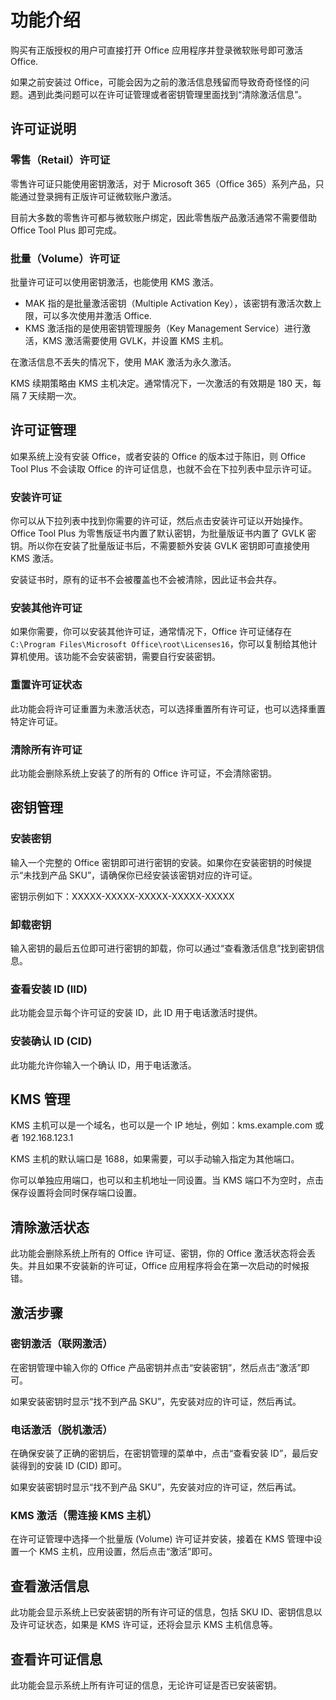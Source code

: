 # 功能介绍

购买有正版授权的用户可直接打开 Office 应用程序并登录微软账号即可激活 Office.

如果之前安装过 Office，可能会因为之前的激活信息残留而导致奇奇怪怪的问题。遇到此类问题可以在许可证管理或者密钥管理里面找到“清除激活信息”。

## 许可证说明

### 零售（Retail）许可证

零售许可证只能使用密钥激活，对于 Microsoft 365（Office 365）系列产品，只能通过登录拥有正版许可证微软账户激活。

目前大多数的零售许可都与微软账户绑定，因此零售版产品激活通常不需要借助 Office Tool Plus 即可完成。

### 批量（Volume）许可证

批量许可证可以使用密钥激活，也能使用 KMS 激活。

- MAK 指的是批量激活密钥（Multiple Activation Key），该密钥有激活次数上限，可以多次使用并激活 Office.
- KMS 激活指的是使用密钥管理服务（Key Management Service）进行激活，KMS 激活需要使用 GVLK，并设置 KMS 主机。

在激活信息不丢失的情况下，使用 MAK 激活为永久激活。

KMS 续期策略由 KMS 主机决定。通常情况下，一次激活的有效期是 180 天，每隔 7 天续期一次。

## 许可证管理

如果系统上没有安装 Office，或者安装的 Office 的版本过于陈旧，则 Office Tool Plus 不会读取 Office 的许可证信息，也就不会在下拉列表中显示许可证。

### 安装许可证

你可以从下拉列表中找到你需要的许可证，然后点击安装许可证以开始操作。Office Tool Plus 为零售版证书内置了默认密钥，为批量版证书内置了 GVLK 密钥。所以你在安装了批量版证书后，不需要额外安装 GVLK 密钥即可直接使用 KMS 激活。

安装证书时，原有的证书不会被覆盖也不会被清除，因此证书会共存。

### 安装其他许可证

如果你需要，你可以安装其他许可证，通常情况下，Office 许可证储存在 `C:\Program Files\Microsoft Office\root\Licenses16`，你可以复制给其他计算机使用。该功能不会安装密钥，需要自行安装密钥。

### 重置许可证状态

此功能会将许可证重置为未激活状态，可以选择重置所有许可证，也可以选择重置特定许可证。

### 清除所有许可证

此功能会删除系统上安装了的所有的 Office 许可证，不会清除密钥。

## 密钥管理

### 安装密钥

输入一个完整的 Office 密钥即可进行密钥的安装。如果你在安装密钥的时候提示“未找到产品 SKU”，请确保你已经安装该密钥对应的许可证。

密钥示例如下：XXXXX-XXXXX-XXXXX-XXXXX-XXXXX

### 卸载密钥

输入密钥的最后五位即可进行密钥的卸载，你可以通过“查看激活信息”找到密钥信息。

### 查看安装 ID (IID)

此功能会显示每个许可证的安装 ID，此 ID 用于电话激活时提供。

### 安装确认 ID (CID)

此功能允许你输入一个确认 ID，用于电话激活。

## KMS 管理

KMS 主机可以是一个域名，也可以是一个 IP 地址，例如：kms.example.com 或者 192.168.123.1

KMS 主机的默认端口是 1688，如果需要，可以手动输入指定为其他端口。

你可以单独应用端口，也可以和主机地址一同设置。当 KMS 端口不为空时，点击保存设置将会同时保存端口设置。

## 清除激活状态

此功能会删除系统上所有的 Office 许可证、密钥，你的 Office 激活状态将会丢失。并且如果不安装新的许可证，Office 应用程序将会在第一次启动的时候报错。

## 激活步骤

### 密钥激活（联网激活）

在密钥管理中输入你的 Office 产品密钥并点击“安装密钥”，然后点击“激活”即可。

如果安装密钥时显示“找不到产品 SKU”，先安装对应的许可证，然后再试。

### 电话激活（脱机激活）

在确保安装了正确的密钥后，在密钥管理的菜单中，点击“查看安装 ID”，最后安装得到的安装 ID (CID) 即可。

如果安装密钥时显示“找不到产品 SKU”，先安装对应的许可证，然后再试。

### KMS 激活（需连接 KMS 主机）

在许可证管理中选择一个批量版 (Volume) 许可证并安装，接着在 KMS 管理中设置一个 KMS 主机，应用设置，然后点击“激活”即可。

## 查看激活信息

此功能会显示系统上已安装密钥的所有许可证的信息，包括 SKU ID、密钥信息以及许可证状态，如果是 KMS 许可证，还将会显示 KMS 主机信息等。

## 查看许可证信息

此功能会显示系统上所有许可证的信息，无论许可证是否已安装密钥。
